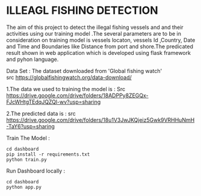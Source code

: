 # ILLEAGL FISHING DETECTION

The aim of this project to detect the illegal fishing vessels and and their activities using our training model .The several parameters are to be in consideration on training model is vessels locaton, vessels Id ,Country, Date and Time and Boundaries like Distance from port and shore.The predicated result shown in web application which is developed using  flask framework and pyhon language. 

Data Set :
The dataset downloaded from 'Global fishing watch'   
src https://globalfishingwatch.org/data-download/
 
 1.The data we used to training the model is :
 Src https://drive.google.com/drive/folders/18ADPPy8ZEGQx-FJcWHtgTEdqJQZQl-wv?usp=sharing

 2.The predicted data is :
 src https://drive.google.com/drive/folders/18u1V3JwJKQjeiz5Gwk9VRHHuNmH-TaY6?usp=sharing
 
 
Train The Model :
  
    cd dashboard
    pip install -r requirements.txt
    python train.py
 
Run Dashboard locally : 
    
    cd dashboard
    python app.py
